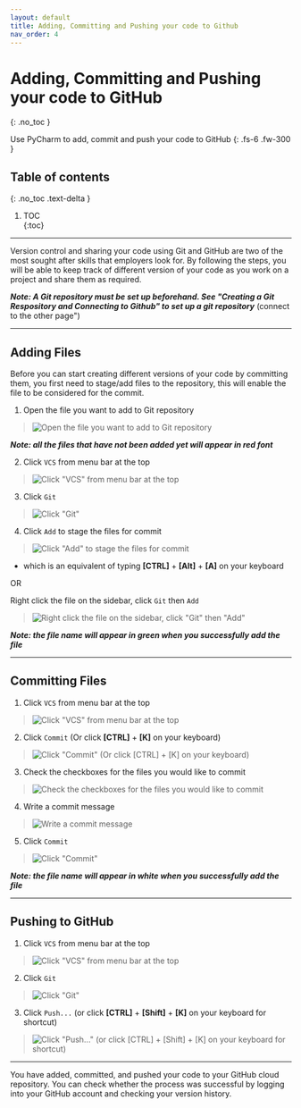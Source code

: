 ```yaml
---
layout: default
title: Adding, Committing and Pushing your code to Github
nav_order: 4
---
```


# Adding, Committing and Pushing your code to GitHub
{: .no_toc }	


Use PyCharm to add, commit and push your code to GitHub
{: .fs-6 .fw-300 }	
## Table of contents	
{: .no_toc .text-delta }	
1. TOC	
{:toc}	

***

Version control and sharing your code using Git and GitHub are two of the most sought after skills that employers look for. By following the steps, you will be able to keep track of different version of your code as you work on a project and share them as required.

___Note: A Git repository must be set up beforehand. See "Creating a Git Respository and Connecting to Github" to set up a git repository___ (connect to the other page")

***

## Adding Files
Before you can start creating different versions of your code by committing them, you first need to stage/add files to the repository, this will enable the file to be considered for the commit.

1. Open the file you want to add to Git repository
> ![Open the file you want to add to Git repository](../assets/images/task3-1-1.png)

___Note: all the files that have not been added yet will appear in red font___

2. Click ```VCS``` from menu bar at the top
> ![Click "VCS" from menu bar at the top](../assets/images/task3-1-2.png)

3. Click ```Git```
> ![Click "Git"](../assets/images/task3-1-3.png)

4. Click ```Add``` to stage the files for commit
> ![Click "Add" to stage the files for commit](../assets/images/task3-1-4.png)

- which is an equivalent of typing __[CTRL]__ + __[Alt]__ + __[A]__ on your keyboard

OR

Right click the file on the sidebar, click ```Git``` then ```Add```
> ![Right click the file on the sidebar, click "Git" then "Add"](../assets/images/task3-1-5.png)

___Note: the file name will appear in green when you successfully add the file___


***

## Committing Files

1. Click ```VCS``` from menu bar at the top
> ![Click "VCS" from menu bar at the top](../assets/images/task3-2-1.png)

2. Click ```Commit``` (Or click __[CTRL]__ + __[K]__ on your keyboard)
> ![Click "Commit" (Or click __[CTRL]__ + __[K]__ on your keyboard)](../assets/images/task3-2-2.png)

3. Check the checkboxes for the files you would like to commit
> ![Check the checkboxes for the files you would like to commit](../assets/images/task3-2-3.png)

4. Write a commit message
> ![Write a commit message](../assets/images/task3-2-4.png)

5. Click ```Commit```
> ![Click "Commit"](../assets/images/task3-2-5.png)

___Note: the file name will appear in white when you successfully add the file___

***

## Pushing to GitHub

1. Click ```VCS``` from menu bar at the top
> ![Click "VCS" from menu bar at the top](../assets/images/task3-3-1.png)

2. Click ```Git```
> ![Click "Git"](../assets/images/task3-3-2.png)

3. Click ```Push...``` (or click __[CTRL]__ + __[Shift]__ + __[K]__ on your keyboard for shortcut)
> ![Click "Push..." (or click __[CTRL]__ + __[Shift]__ + __[K]__ on your keyboard for shortcut)](../assets/images/task3-3-3.png)

***

You have added, committed, and pushed your code to your GitHub cloud repository.
You can check whether the process was successful by logging into your GitHub account and checking your version history. 

